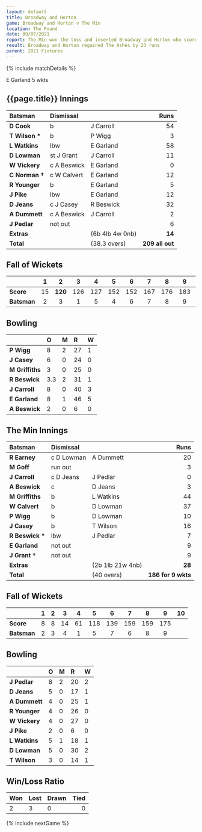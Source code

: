 ```yaml
---
layout: default
title: Broadway and Horton
game: Broadway and Horton v The Min
location: The Pound
date: 09/07/2021
report: The Min won the toss and inserted Broadway and Horton who scored 209 all out. The Min made 186 for 9 wkts
result: Broadway and Horton regained The Ashes by 23 runs
parent: 2021 Fixtures
---
```


{% include matchDetails %}

E Garland 5 wkts

## {{page.title}} Innings

| Batsman | Dismissal | | Runs |
|:---|:---|---|---:|
| **D Cook** | b | J Carroll | 54 | 
| **T Wilson &#42;** | b | P Wigg | 3 | 
| **L Watkins** | lbw | E Garland | 58 | 
| **D Lowman** | st J Grant | J Carroll | 11 | 
| **W Vickery** | c A Beswick | E Garland | 0 | 
| **C Norman  &#8224;** | c W Calvert  | E Garland | 12 | 
| **R Younger** | b | E Garland | 5 | 
| **J Pike** | lbw | E Garland | 12 | 
| **D Jeans** | c J Casey | R Beswick | 32 | 
| **A Dummett** | c A Beswick | J Carroll | 2 | 
| **J Pedlar** | not out | | 6 | 
| **Extras** | | (6b 4lb 4w 0nb) | **14** | 
| **Total** | | (38.3 overs) | **209 all out** | 

## Fall of Wickets

| | 1 | 2 | 3 | 4 | 5 | 6 | 7 | 8 | 9 | 10 |
|---|:---:|:---:|:---:|:---:|:---:|:---:|:---:|:---:|:---:|:---:|
| **Score** | 15 | **120** | 126 | 127 | 152 | 152 | 167 | 176 | 183 | 209 |
| **Batsman** | 2 | 3 | 1 | 5 | 4 | 6 | 7 | 8 | 9 | 10 |

## Bowling

| | O | M | R | W |
|---|:---|:---|:---|:---|
| **P Wigg** | 8 | 2 | 27 | 1 | 
| **J Casey** | 6 | 0 | 24 | 0 | 
| **M Griffiths** | 3 | 0 | 25 | 0 | 
| **R Beswick** | 3.3 | 2 | 31 | 1 |
| **J Carroll** | 8 | 0 | 40 | 3 | 
| **E Garland** | 8 | 1 | 46 | 5 | 
| **A Beswick** | 2 | 0 | 6 | 0 | 

## The Min Innings

| Batsman | Dismissal | | Runs |
|:---|:---|---|---:|
| **R Earney** | c D Lowman | A Dummett | 20 | 
| **M Goff** | run out |  | 3 | 
| **J Carroll** | c D Jeans | J Pedlar | 0 | 
| **A Beswick** | c | D Jeans | 3 | 
| **M Griffiths** | b  | L Watkins | 44 | 
| **W Calvert** | b | D Lowman | 37 | 
| **P Wigg** | b  | D Lowman | 10 | 
| **J Casey** | b | T Wilson | 16 | 
| **R Beswick &#42;** | lbw | J Pedlar | 7 | 
| **E Garland** | not out |  | 9 | 
| **J Grant &#8224;** | not out |  | 9 | 
| **Extras** | | (2b 1lb 21w 4nb) | **28** | 
| **Total** | | (40 overs) | **186 for 9 wkts** | 

## Fall of Wickets

| | 1 | 2 | 3 | 4 | 5 | 6 | 7 | 8 | 9 | 10 |
|---|:---:|:---:|:---:|:---:|:---:|:---:|:---:|:---:|:---:|:---:|
| **Score** | 8 | 8 | 14 | 61 | 118 | 139 | 159 | 159 | 175 |  | 
| **Batsman** | 2 | 3 | 4 | 1 | 5 | 7 | 6 | 8 | 9 |  | 

## Bowling

| | O | M | R | W |
|---|:---|:---|:---|:---|
| **J Pedlar** | 8 | 2 | 20 | 2 | 
| **D Jeans** | 5 | 0 | 17 | 1 | 
| **A Dummett** | 4 | 0 | 25 | 1 | 
| **R Younger** | 4 | 0 | 26 | 0 | 
| **W Vickery** | 4 | 0 | 27 | 0 |
| **J Pike** | 2 | 0 | 6 | 0 |
| **L Watkins** | 5 | 1 | 18 | 1 |
| **D Lowman** | 5 | 0 | 30 | 2 |
| **T Wilson** | 3 | 0| 14 | 1 |


## Win/Loss Ratio

| Won | Lost | Drawn | Tied |
|:---|:---|:---|---:|
| 2 | 3 | 0 | 0 |

{% include nextGame %}